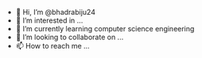 - 👋 Hi, I’m @bhadrabiju24
- 👀 I’m interested in ...
- 🌱 I’m currently learning computer science engineering 
- 💞️ I’m looking to collaborate on ...
- 📫 How to reach me ...

<!---
bhadrabiju24/bhadrabiju24 is a ✨ special ✨ repository because its `README.md` (this file) appears on your GitHub profile.
You can click the Preview link to take a look at your changes.
--->
